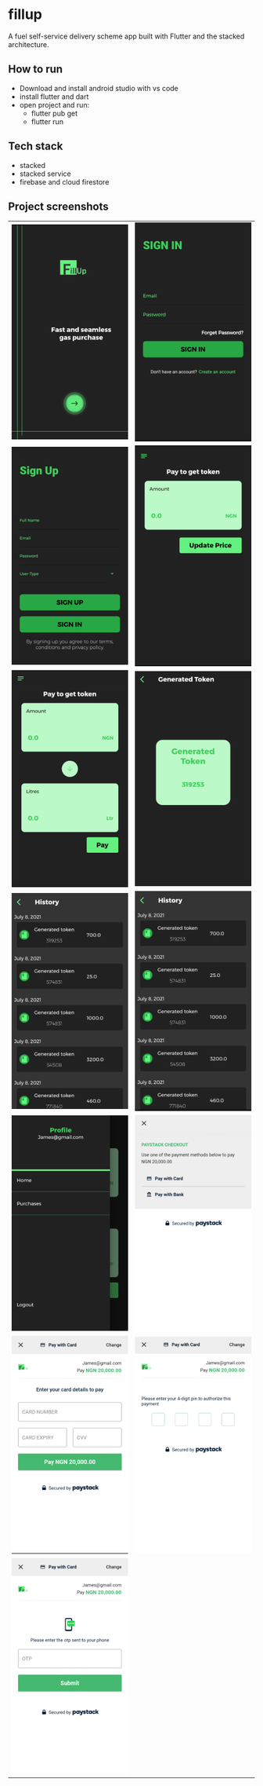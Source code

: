# fillup

A fuel self-service delivery scheme app built with Flutter and the stacked architecture.

## How to run
 * Download and install android studio with vs code 
 * install flutter and dart
 * open project and run:
    - flutter pub get
    - flutter run

## Tech stack
 * stacked
 * stacked service
 * firebase and cloud firestore

## Project screenshots
|                |              | 
| :------------- | :----------: | 
![ splash page](https://raw.githubusercontent.com/ebubechi/fillup/main/assets/splash.png) | ![ signin page ](https://raw.githubusercontent.com/ebubechi/fillup/main/assets/signin.png)
![ signup page](https://raw.githubusercontent.com/ebubechi/fillup/main/assets/signup.png) | ![ admin home page ](https://raw.githubusercontent.com/ebubechi/fillup/main/assets/adminHome.png)
![ buyer home page](https://raw.githubusercontent.com/ebubechi/fillup/main/assets/buyerhome.png) | ![ token page ](https://raw.githubusercontent.com/ebubechi/fillup/main/assets/tokengen.png)
![ purchase page](https://raw.githubusercontent.com/ebubechi/fillup/main/assets/purchases.png) | ![ sales page ](https://raw.githubusercontent.com/ebubechi/fillup/main/assets/sales.png)
![ side drawer page](https://raw.githubusercontent.com/ebubechi/fillup/main/assets/sidedrawer.png) | ![ checkout page 1 ](https://raw.githubusercontent.com/ebubechi/fillup/main/assets/checkout1.png)
![ checkout page 2](https://raw.githubusercontent.com/ebubechi/fillup/main/assets/checkout2.png) | ![ checkout page 3 ](https://raw.githubusercontent.com/ebubechi/fillup/main/assets/checkout3.png)
![ checkout page 4](https://raw.githubusercontent.com/ebubechi/fillup/main/assets/checkout4.png) |
